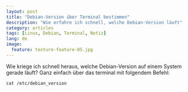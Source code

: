 ```yaml
---
layout: post
title: "Debian-Version über Terminal bestimmen"
description: "Wie erfahre ich schnell, welche Debian-Version läuft"
category: articles
tags: [Linux, Debian, Terminal, Notiz]
lang: de
image:
  feature: texture-feature-05.jpg
---
```


Wie kriege ich schnell heraus, welche Debian-Version auf einem System gerade läuft? Ganz einfach über das terminal mit folgendem Befehl:

    cat /etc/debian_version
